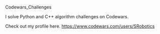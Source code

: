 Codewars_Challenges

I solve Python and C++ algorithm challenges on Codewars.  

Check out my profile here. https://www.codewars.com/users/SRobotics

